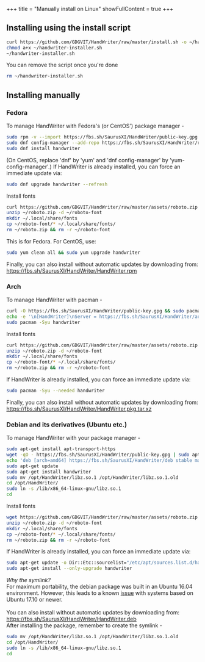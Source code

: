 +++
title = "Manually install on Linux"
showFullContent = true
+++

## Installing using the install script
```bash
curl https://github.com/GDGVIT/HandWriter/raw/master/install.sh -o ~/handwriter-installer.sh -L
chmod a+x ~/handwriter-installer.sh
~/handwriter-installer.sh
```
You can remove the script once you're done
```bash
rm ~/handwriter-installer.sh
```
## Installing manually

### Fedora
To manage HandWriter with Fedora's (or CentOS') package manager -
```bash
sudo rpm -v --import https://fbs.sh/SaurusXI/HandWriter/public-key.gpg
sudo dnf config-manager --add-repo https://fbs.sh/SaurusXI/HandWriter/rpm/HandWriter.repo
sudo dnf install handwriter
```
(On CentOS, replace 'dnf' by 'yum' and 'dnf config-manager' by 'yum-config-manager'.)
If HandWriter is already installed, you can force an immediate update via:
```bash
sudo dnf upgrade handwriter --refresh
```
Install fonts
```bash
curl https://github.com/GDGVIT/HandWriter/raw/master/assets/roboto.zip -o ~/roboto.zip -L
unzip ~/roboto.zip -d ~/roboto-font
mkdir ~/.local/share/fonts
cp ~/roboto-font/* ~/.local/share/fonts/
rm ~/roboto.zip && rm -r ~/roboto-font
```
This is for Fedora. For CentOS, use:
```bash
sudo yum clean all && sudo yum upgrade handwriter
```
Finally, you can also install without automatic updates by downloading from:
https://fbs.sh/SaurusXI/HandWriter/HandWriter.rpm

### Arch  
To manage HandWriter with pacman -
```bash
curl -O https://fbs.sh/SaurusXI/HandWriter/public-key.gpg && sudo pacman-key --add public-key.gpg && sudo pacman-key --lsign-key 29D5FDA07C763B56745B9E598AC59FA1ADE43023 && rm public-key.gpg
echo -e '\n[HandWriter]\nServer = https://fbs.sh/SaurusXI/HandWriter/arch' | sudo tee -a /etc/pacman.conf
sudo pacman -Syu handwriter
```
Install fonts
```bash
curl https://github.com/GDGVIT/HandWriter/raw/master/assets/roboto.zip -o ~/roboto.zip -L
unzip ~/roboto.zip -d ~/roboto-font
mkdir ~/.local/share/fonts
cp ~/roboto-font/* ~/.local/share/fonts/
rm ~/roboto.zip && rm -r ~/roboto-font
```
If HandWriter is already installed, you can force an immediate update via:
```bash
sudo pacman -Syu --needed handwriter
```
Finally, you can also install without automatic updates by downloading from:
https://fbs.sh/SaurusXI/HandWriter/HandWriter.pkg.tar.xz

### Debian and its derivatives (Ubuntu etc.)
To manage HandWriter with your package manager -
```bash
sudo apt-get install apt-transport-https
wget -qO - https://fbs.sh/SaurusXI/HandWriter/public-key.gpg | sudo apt-key add -
echo 'deb [arch=amd64] https://fbs.sh/SaurusXI/HandWriter/deb stable main' | sudo tee /etc/apt/sources.list.d/handwriter.list
sudo apt-get update
sudo apt-get install handwriter
sudo mv /opt/HandWriter/libz.so.1 /opt/HandWriter/libz.so.1.old
cd /opt/HandWriter/
sudo ln -s /lib/x86_64-linux-gnu/libz.so.1
cd
``` 
Install fonts
```bash
wget https://github.com/GDGVIT/HandWriter/raw/master/assets/roboto.zip -O ~/roboto.zip -L
unzip ~/roboto.zip -d ~/roboto-font
mkdir ~/.local/share/fonts
cp ~/roboto-font/* ~/.local/share/fonts/
rm ~/roboto.zip && rm -r ~/roboto-font
```
If HandWriter is already installed, you can force an immediate update via:
```bash
sudo apt-get update -o Dir::Etc::sourcelist="/etc/apt/sources.list.d/handwriter.list" -o Dir::Etc::sourceparts="-" -o APT::Get::List-Cleanup="0"
sudo apt-get install --only-upgrade handwriter
```
*Why the symlink?* <br>
For maximum portability, the debian package was built in an Ubuntu 16.04 environment. However, this leads to a known [issue](https://ubuntuforums.org/showthread.php?t=2375927) with systems based on Ubuntu 17.10 or newer. <br><br>
You can also install without automatic updates by downloading from:
    https://fbs.sh/SaurusXI/HandWriter/HandWriter.deb <br>
After installing the package, remember to create the symlink - 
```bash
sudo mv /opt/HandWriter/libz.so.1 /opt/HandWriter/libz.so.1.old
cd /opt/HandWriter/
sudo ln -s /lib/x86_64-linux-gnu/libz.so.1
cd
```